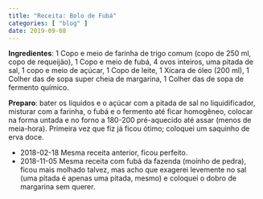 ```yaml
---
title: "Receita: Bolo de Fubá"
categories: [ "blog" ]
date: 2019-09-08
---
```


**Ingredientes**: 1 Copo e meio de farinha de trigo comum (copo de 250 ml, copo de requeijão), 1 Copo e meio de fubá, 4 ovos inteiros, uma pitada de sal, 1 copo e meio de açúcar, 1 Copo de leite, 1 Xícara de óleo (200 ml), 1 Colher das de sopa super cheia de margarina, 1 Colher das de sopa de fermento químico.

**Preparo**: bater os líquidos e o açúcar com a pitada de sal no liquidificador, misturar com a farinha, o fubá e o fermento até ficar homogêneo, colocar na forma untada e no forno a 180-200 pré-aquecido até assar (menos de meia-hora). Primeira vez que fiz já ficou ótimo; coloquei um saquinho de erva doce.

 - 2018-02-18 Mesma receita anterior, ficou perfeito.
 - 2018-11-05 Mesma receita com fubá da fazenda (moínho de pedra), ficou mais molhado talvez, mas acho que exagerei levemente no sal (uma pitada é apenas uma pitada, mesmo) e coloquei o dobro de margarina sem querer.
